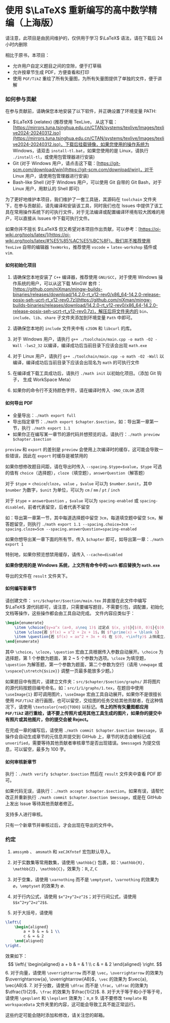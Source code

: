 # 使用 $\LaTeX$ 重新编写的高中数学精编（上海版）

请注意，此项目是由民间维护的，仅供用于学习 $\LaTeX$ 语法，请在下载后 $24$ 小时内删除

相比于原书，本项目：
- 允许用户自定义题目之间的空隙，便于打草稿
- 允许按章节生成 PDF，方便查看和打印
- 使用 `PGF/TikZ` 重绘了所有矢量图，为所有矢量图提供了单独的文件，便于讲解

### 如何参与贡献

在参与贡献前，请确保您本地安装了以下软件，并正确设置了环境变量 PATH:
- $\LaTeX$ (xelatex) (推荐使用 TexLive， 从这下载：[https://mirrors.tuna.tsinghua.edu.cn/CTAN/systems/texlive/Images/texlive2024-20240312.iso](https://mirrors.tuna.tsinghua.edu.cn/CTAN/systems/texlive/Images/texlive2024-20240312.iso)，下载后挂载镜像，如果您使用的操作系统为 Windows，请双击 `install-tl.bat`，如果您使用的是 Linux，请执行 `./install-tl`，或使用包管理器进行安装)
- Git (对于 Windows 用户，请点击这下载：[https://git-scm.com/download/win](https://git-scm.com/download/win)，对于 Linux 用户，请使用包管理器进行安装)
- Bash-like Shell (对于 Windows 用户，可以使用 Git 自带的 Git Bash，对于 Linux 用户，用默认的 Shell 即可)

为了更好地维护本项目，我们维护了一套工具链，其源码在 `toolchain` 文件夹下，在参与贡献前，请先编译和安装该工具，同时我们也在 Issues 中提供了该工具在常用操作系统下的可执行文件，对于无法编译或配置编译环境有较大困难的用户，可以直接从 Issues 中下载可执行文件。

如果你并不擅长 $\LaTeX$ 但又希望对本项目作出贡献，可以参考：[https://oi-wiki.org/tools/latex/](https://oi-wiki.org/tools/latex/#%E5%85%AC%E5%BC%8F)，我们并不推荐使用 `TexLive` 自带的编辑器 `TexWorks`，推荐使用 `vscode` + `latex-workshop` 插件或 `vim`.

#### 如何初始化项目

1. 请确保您本地安装了 `C++` 编译器，推荐使用 `GNU/GCC`，对于使用 Windows 操作系统的用户，可以从这下载 MinGW 套件：[https://github.com/niXman/mingw-builds-binaries/releases/download/14.2.0-rt_v12-rev0/x86_64-14.2.0-release-posix-seh-ucrt-rt_v12-rev0.7z](https://github.com/niXman/mingw-builds-binaries/releases/download/14.2.0-rt_v12-rev0/x86_64-14.2.0-release-posix-seh-ucrt-rt_v12-rev0.7z)，解压后将文件夹内的 `bin`、`include`、`lib`、`share` 子文件夹添加到环境变量 `Path` 中即可。

2. 请确保您本地的 `include` 文件夹中有 `cJSON` 和 `libcurl` 的库。
3. 对于 Windows 用户，请执行 `g++ ./toolchain/main.cpp -o math -O2 -Wall -lws2_32` 以编译，编译成功后当前目录下应该会出现 `math.exe`
4. 对于 Linux 用户，请执行 `g++ ./toolchain/main.cpp -o math -O2 -Wall` 以编译，编译成功后当前目录下应该会出现名为 `math` 的可执行文件
5. 在编译或下载工具成功后，请执行 `./math init` 以初始化项目。（添加 Git 钩子， 生成 WorkSpace Meta）
6. 如果你的命令行不支持颜色字符，请在编译时传入 `-DNO_COLOR` 选项

#### 如何导出 PDF

- 全量导出：`./math export full`
- 导出指定章节：`./math export $chapter.$section`，如：导出第一章第一节，执行 `./math export 1.1`
- 如果你正在编写某一章节的源代码并想预览的话，请执行：`./math preview $chapter.$section`

`preview` 和 `export` 的差别是 `preview` 会使用上次编译时的缓存，这可能会导致一些错误，因此在 `export` 时缓存是被禁用的

如果你想修改题目间距，请在导出时传入 `--spacing.$type=$value`，`$type` 可选的值有 `choice`（选择题），`cloze`（填空题），`answerQuestion`（解答题）

对于 `$type` = `choice`/`cloze`，`value` ，`$value` 可以为 `$number.$unit`，其中 `$number` 为数字，`$unit` 为单位，可以为 `cm` / `mm` / `pt` / `inch`

对于 `$type` = `answerQuestion` ，`$value` 可以为 `spacing-enabled` 或 `spacing-disabled`，前者代表留空，后者代表不留空

如：导出第一章第一节，其中每道选择题中留空 `3cm`，每道填空题中留空 `5cm`，解答题留空，则执行 `./math export 1.1 --spacing.choice=3cm --spacing.cloze=5cm --spacing.answerQuestion=spacing-enabled`

如果你想导出某一章下面的所有节，传入 `$chapter` 即可，如导出第一章：`./math export 1`

特别地，如果你预览想禁用缓存，请传入 `--cache=disabled`

**如果你使用的是 Windows 系统，上文所有命令中的 `math` 都应替换为 `math.exe`**

导出的文件在 `result` 文件夹下。

#### 如何编写新章节

请创建文件： `src/$chapter/$section/main.tex` 并直接在此文件中编写 $\LaTeX$ 源代码即可，请注意，只需要编写题目，不需要引包，调配置，初始化文档等操作，这些操作都会由工具自动完成。
文件内容应类似于：
```latex
\begin{enumerate}
    \item \choice{$y=a^x (a>0, a\neq 1)$ 过定点 $(x, y)$}{$(0, 0)$}{$(0, 1)$}{$(1, 1)$}{$(1, 0)$}
    \item \cloze{若 $f(x) = x^2 + 2x + 1$，则 $f\prime(x) = \blank $}
    \item \question{若 $f(x) = ax^2 + 3x + 4$ 在 $(0, +\infty)$ 上恒成立，求 $a$ 的取值范围.}{\newpage}
\end{enumerate}
```

其中 `\choice`，`\cloze`，`\question` 宏由工具根据传入参数自动展开。`\choice` 为选择题，第 1 个参数为题面，第 2 ~ 5 个参数为选项。`\cloze` 为填空题，`\question` 为解答题，第一个参数为题面，第二个参数为空行（请用 `\newpage` 或 `\vspace{\stretch{$size}}` 调整一页最多能放多少题。）

如果题目中有图片，请建立文件夹：`src/$chapter/$section/graphs/` 并将图片的源代码按题目编号命名，如：`src/1/1/graphs/1.tex`，在题目中使用 `\useImage{1}` 即可调用图片，`\useImage` 宏由工具自动展开。如果你不是很擅长使用 `PGF/TikZ` 进行画图，也可以留空，交绘图的任务交给其他贡献者，在这种情况下，请使用 `\textcolor{red}{TODO}` 以标记。**书上的所有矢量图都应用 `PGF/TikZ` 进行重绘，请不要上传照片或用其他工具生成的图片，如果你的提交中有照片或其他图片，你的提交会被 Reject。**

在完成一章的编写后，请使用 `./math commit $chapter.$section $message`，该操作会自动生成章节的元信息并提交到 GitHub 上，章节的状态会被标记成 `unverified`，需要等待其他贡献者审核章节是否出现错误。`$message$` 为提交信息，可以留空，最多为 $100$ 字。

#### 如何审核新章节

执行：`./math verify $chapter.$section` 然后在 `result` 文件夹中查看 PDF 即可。

如果代码无误，请执行：`./math accept $chapter.$section`。如果有误，请帮忙改正并重新执行 `./math commit $chapter.$section $message`，或是在 GitHub 上发出 Issue 等待其他贡献者修正。

支持多人进行审核。

只有一个新章节并审核过后，才会出现在导出的文件中。

### 约定

1. `amssymb` 、 `amsmath` 和 `xeCJKfntef` 宏包默认导入。
2. 对于实数集等常用数集，请使用 `\mathbb{}` 包裹，如：`\mathbb{R}, \mathbb{Z}, \mathbb{C}`，效果为：$\mathbb{R}, \mathbb{Z}, \mathbb{C}$

3. 对于空集，请使用 `\varnothing` 而不是 `\emptyset`，`\varnothing` 的效果为 $\varnothing$，`\emptyset` 的效果为 $\emptyset$.
4. 对于行内公式，请使用 `$x^2+y^2=z^2$`；对于行间公式，请使用 `$$x^2+y^2=z^2$$`.
5. 对于大括号，请使用
```latex
\left\{
    \begin{aligned}
        a + b & = & 1 \\
        c & = & 2
    \end{aligned}
\right.
```
效果如下：
$$
\left\{
    \begin{aligned}
        a + b & = & 1 \\
        c & = & 2
    \end{aligned}
\right.
$$
6. 对于向量，请使用 `\overrightarrow` 而不是 `\vec`，`\overrightarrow` 的效果为 $\overrightarrow{a}, \overrightarrow{AB}$，`\vec` 的效果为 $\vec{a}, \vec{AB}$.
7. 对于分数，请使用 `\dfrac` 而不是 `\frac`，`\dfrac` 的效果为 $\dfrac{1}{2}$，`\frac` 的效果为 $\frac{1}{2}$.
8. 对于大于等于和小于等于号，请使用 `\geqslant` 和 `\leqslant` 效果为：$\geqslant, \leqslant$
9. 请不要修改 `template` 和 `workspaceData` 文件夹里的内容，这可能会导致工具不能正常运行。

这些约定可能会随时添加和修改，请关注您的邮箱。
